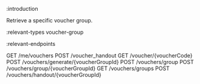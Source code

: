 :introduction

Retrieve a specific voucher group.

:relevant-types voucher-group

:relevant-endpoints

GET /me/vouchers
POST /voucher_handout
GET /voucher/{voucherCode}
POST /vouchers/generate/{voucherGroupId}
POST /vouchers/group
POST /vouchers/group/{voucherGroupId}
GET /vouchers/groups
POST /vouchers/handout/{voucherGroupId}
